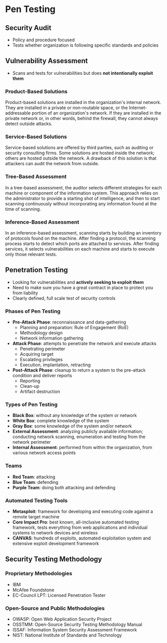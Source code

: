 # Pen Testing

## Security Audit

- Policy and procedure focused
- Tests whether organization is following specific standards and policies

## Vulnerability Assessment

- Scans and tests for vulnerabilities but does **not intentionally exploit them**

### Product-Based Solutions

Product-based solutions are installed in the organization's internal network. They are installed in a private or non-routable space, or the Internet-addressable portion of an organization's network. If they are installed in the private network or, in other words, behind the firewall, they cannot always detect outside attacks.

### Service-Based Solutions

Service-based solutions are offered by third parties, such as auditing or security consulting firms. Some solutions are hosted inside the network; others are hosted outside the network. A drawback of this solution is that attackers can audit the network from outside.

### Tree-Based Assessment

In a tree-based assessment, the auditor selects different strategies for each machine or component of the information system. This approach relies on the administrator to provide a starting shot of intelligence, and then to start scanning continuously without incorporating any information found at the time of scanning.

### Inference-Based Assessment

In an inference-based assessment, scanning starts by building an inventory of protocols found on the machine. After finding a protocol, the scanning process starts to detect which ports are attached to services. After finding services, it selects vulnerabilities on each machine and starts to execute only those relevant tests.

## Penetration Testing

- Looking for vulnerabilities and **actively seeking to exploit them**
- Need to make sure you have a great contract in place to protect you from liability
- Clearly defined, full scale test of security controls

### Phases of Pen Testing

- **Pre-Attack Phase**: reconnaissance and data-gathering
  - Planning and preparation: Rule of Engagement (RoE)
  - Methodology design
  - Network information gathering
- **Attack Phase**: attempts to penetrate the network and execute attacks
  - Penetrating perimeter
  - Acquiring target
  - Escalating privileges
  - Execution, implantation, retracting
- **Post-Attack Phase**: cleanup to return a system to the pre-attack condition and deliver reports
  - Reporting
  - Clean-up
  - Artifact destruction

### Types of Pen Testing

- **Black Box**: without any knowledge of the system or network
- **White Box**: complete knowledge of the system
- **Gray Box**: some knowledge of the system and/or network
- **External Assessment**: analyzing publicly available information; conducting network scanning, enumeration and testing from the network perimeter
- **Internal Assessment**: performed from within the organization, from various network access points

### Teams

- **Red Team**: attacking
- **Blue Team**: defending
- **Purple Team**: doing both attacking and defending

### Automated Testing Tools

- **Metasploit**: framework for developing and executing code against a remote target machine
- **Core Impact Pro**: best known, all-inclusive automated testing framework, tests everything from web applications and individual systems to network devices and wireless
- **CANVAS**: hundreds of exploits, automated exploitation system and extensive exploit development framework

## Security Testing Methodology

### Proprietary Methodologies

- IBM
- McAfee Foundstone
- EC-Council LPT: Licensed Penetration Tester

### Open-Source and Public Methodologies

- OWASP: Open Web Application Security Project
- OSSTMM: Open-Source Security Testing Methodology Manual
- ISSAF: Information System Security Assessment Framework
- NIST: National Institute of Standards and Technology
